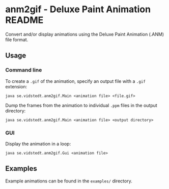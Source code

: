 anm2gif - Deluxe Paint Animation README
=======================================

Convert and/or display animations using the Deluxe Paint Animation (.ANM) file format.

## Usage

### Command line

To create a `.gif` of the animation, specify an output file with a `.gif` extension:

`java se.vidstedt.anm2gif.Main <animation file> <file.gif>`


Dump the frames from the animation to individual `.ppm` files in the output directory:

`java se.vidstedt.anm2gif.Main <animation file> <output directory>`

### GUI

Display the animation in a loop:

`java se.vidstedt.anm2gif.Gui <animation file>`

## Examples

Example animations can be found in the `examples/` directory.
